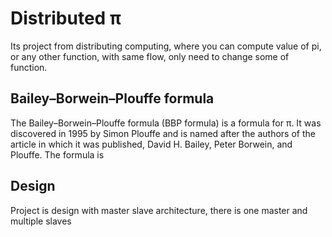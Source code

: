 # Distributed 	π
Its project from distributing computing, where you can compute value of pi, or any other function, with same flow, only need to change some of function.

## Bailey–Borwein–Plouffe formula 
The Bailey–Borwein–Plouffe formula (BBP formula) is a formula for π. It was discovered in 1995 by Simon Plouffe and is named after the authors of the article in which it was published, David H. Bailey, Peter Borwein, and Plouffe. The formula is


## Design
Project is design with master slave architecture, there is one master and multiple slaves
